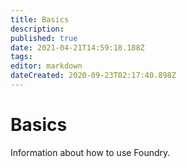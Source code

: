 ```yaml
---
title: Basics
description: 
published: true
date: 2021-04-21T14:59:18.188Z
tags: 
editor: markdown
dateCreated: 2020-09-23T02:17:40.898Z
---
```


# Basics
Information about how to use Foundry.